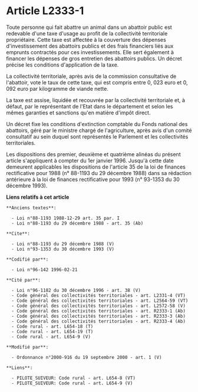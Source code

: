 # Article L2333-1

Toute personne qui fait abattre un animal dans un abattoir public est redevable d'une taxe d'usage au profit de la
collectivité territoriale propriétaire. Cette taxe est affectée à la couverture des dépenses d'investissement des abattoirs
publics et des frais financiers liés aux emprunts contractés pour ces investissements. Elle sert également à financer les
dépenses de gros entretien des abattoirs publics. Un décret précise les conditions d'application de la taxe. 

La collectivité territoriale, après avis de la commission consultative de l'abattoir, vote le taux de cette taxe, qui est
compris entre 0, 023 euro et 0, 092 euro par kilogramme de viande nette. 

La taxe est assise, liquidée et recouvrée par la collectivité territoriale et, à défaut, par le représentant de l'Etat dans
le département et selon les mêmes garanties et sanctions qu'en matière d'impôt direct. 

Un décret fixe les conditions d'extinction comptable du Fonds national des abattoirs, géré par le ministre chargé de
l'agriculture, après avis d'un comité consultatif au sein duquel sont représentés le Parlement et les collectivités
territoriales. 

Les dispositions des premier, deuxième et quatrième alinéas du présent article s'appliquent à compter du 1er janvier 1996.
Jusqu'à cette date demeurent applicables les dispositions de l'article 35 de la loi de finances rectificative pour 1988 (n°
88-1193 du 29 décembre 1988) dans sa rédaction antérieure à la loi de finances rectificative pour 1993 (n° 93-1353 du 30
décembre 1993).

**Liens relatifs à cet article**

	**Anciens textes**:

	  - Loi n°88-1193 1988-12-29 art. 35 par. I
	  - Loi n°88-1193 du 29 décembre 1988 - art. 35 (Ab)

	**Cite**:

	  - Loi n°88-1193 du 29 décembre 1988 (V)
	  - Loi n°93-1353 du 30 décembre 1993 (V)

	**Codifié par**:

	  - Loi n°96-142 1996-02-21

	**Cité par**:

	  - Loi n°96-1182 du 30 décembre 1996 - art. 38 (V)
	  - Code général des collectivités territoriales - art. L2331-4 (VT)
	  - Code général des collectivités territoriales - art. L2564-59 (VT)
	  - Code général des collectivités territoriales - art. L2572-58 (V)
	  - Code général des collectivités territoriales - art. R2333-1 (Ab)
	  - Code général des collectivités territoriales - art. R2333-3 (Ab)
	  - Code général des collectivités territoriales - art. R2333-4 (Ab)
	  - Code rural - art. L654-18 (T)
	  - Code rural - art. L654-19 (T)
	  - Code rural - art. L654-9 (V)

	**Modifié par**:

	  - Ordonnance n°2000-916 du 19 septembre 2000 - art. 1 (V)

	**Liens**:

	  - PILOTE_SUIVEUR: Code rural - art. L654-8 (VT)
	  - PILOTE_SUIVEUR: Code rural - art. L654-9 (V)
